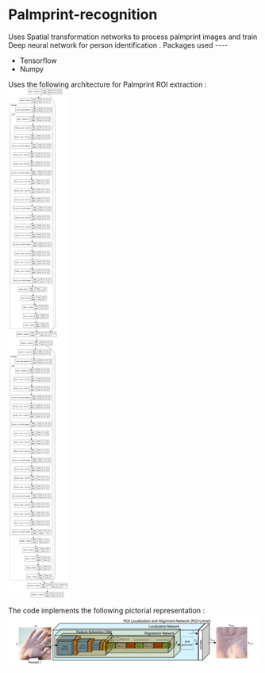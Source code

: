 # Palmprint-recognition
Uses Spatial transformation networks to process palmprint images and train Deep neural network for person identification .
Packages used ----
 - Tensorflow
 - Numpy

Uses the following architecture for Palmprint ROI extraction :
![Architecture](Palm_ROI_extractor_model.png) 

The code implements the following pictorial representation :
![Spatial_transform_net](config2.png) 
